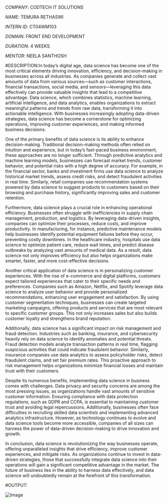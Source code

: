 *COMPANY*: CODTECH IT SOLUTIONS

*NAME*: TEMURA RETHASWI

*INTERN ID*: CT04WM103

*DOMAIN*: FRONT END DEVELOPMENT

*DURATION*: 4 WEEKS

*MENTOR*: NEELA SANTHOSH

#DESCRIPTION:In today’s digital age, data science has become one of the most critical elements driving innovation, efficiency, and decision-making in businesses across all industries. As companies generate and collect vast amounts of data from various sources—such as customer interactions, financial transactions, social media, and sensors—leveraging this data effectively can provide valuable insights that lead to a competitive advantage. Data science, which combines statistics, machine learning, artificial intelligence, and data analytics, enables organizations to extract meaningful patterns and trends from raw data, transforming it into actionable intelligence. With businesses increasingly adopting data-driven strategies, data science has become a cornerstone for optimizing operations, improving customer experiences, and making informed business decisions.

One of the primary benefits of data science is its ability to enhance decision-making. Traditional decision-making methods often relied on intuition and experience, but in today’s fast-paced business environment, these approaches are no longer sufficient. Through predictive analytics and machine learning models, businesses can forecast market trends, customer behavior, and potential risks with a high degree of accuracy. For example, in the financial sector, banks and investment firms use data science to analyze historical market trends, assess credit risks, and detect fraudulent activities in real time. Similarly, retail companies use recommendation systems powered by data science to suggest products to customers based on their browsing and purchase history, significantly improving sales and customer retention.

Furthermore, data science plays a crucial role in enhancing operational efficiency. Businesses often struggle with inefficiencies in supply chain management, production, and logistics. By leveraging data-driven insights, companies can optimize their processes, reduce costs, and improve productivity. In manufacturing, for instance, predictive maintenance models help businesses identify potential equipment failures before they occur, preventing costly downtimes. In the healthcare industry, hospitals use data science to optimize patient care, reduce wait times, and predict disease outbreaks by analyzing vast amounts of medical data. As a result, data science not only improves efficiency but also helps organizations make smarter, faster, and more cost-effective decisions.

Another critical application of data science is in personalizing customer experiences. With the rise of e-commerce and digital platforms, customers expect tailored experiences that cater to their specific needs and preferences. Companies such as Amazon, Netflix, and Spotify leverage data science to analyze user behavior and provide personalized recommendations, enhancing user engagement and satisfaction. By using customer segmentation techniques, businesses can create targeted marketing campaigns, offering products and services that are most relevant to specific customer groups. This not only increases sales but also builds customer loyalty and strengthens brand reputation.

Additionally, data science has a significant impact on risk management and fraud detection. Industries such as banking, insurance, and cybersecurity heavily rely on data science to identify anomalies and potential threats. Fraud detection models analyze transaction patterns in real time, flagging suspicious activities that could indicate fraudulent behavior. Similarly, insurance companies use data analytics to assess policyholder risks, detect fraudulent claims, and set fair premium rates. This proactive approach to risk management helps organizations minimize financial losses and maintain trust with their customers.

Despite its numerous benefits, implementing data science in business comes with challenges. Data privacy and security concerns are among the most pressing issues, as organizations handle vast amounts of sensitive customer information. Ensuring compliance with data protection regulations, such as GDPR and CCPA, is essential to maintaining customer trust and avoiding legal repercussions. Additionally, businesses often face difficulties in recruiting skilled data scientists and implementing advanced analytics infrastructure. However, as technology continues to evolve and data science tools become more accessible, companies of all sizes can harness the power of data-driven decision-making to drive innovation and growth.

In conclusion, data science is revolutionizing the way businesses operate, offering unparalleled insights that drive efficiency, improve customer experiences, and mitigate risks. As organizations continue to invest in data-driven strategies, those that successfully integrate data science into their operations will gain a significant competitive advantage in the market. The future of business lies in the ability to harness data effectively, and data science will undoubtedly remain at the forefront of this transformation.

#OUTPUT:

![Image](https://github.com/user-attachments/assets/bda21598-e789-41ea-9c1b-80ff42e91113)


